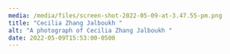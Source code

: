 ```yaml
---
media: /media/files/screen-shot-2022-05-09-at-3.47.55-pm.png
title: "Cecilia Zhang Jalboukh "
alt: "A photograph of Cecilia Zhang Jalboukh "
date: 2022-05-09T15:53:00-0500
---
```

